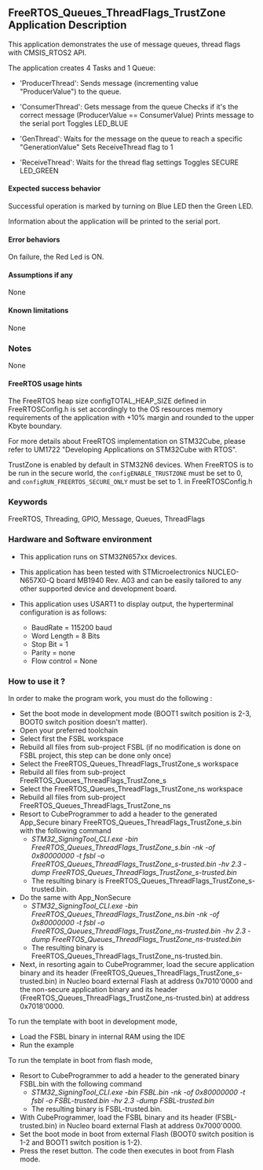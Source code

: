 ## <b>FreeRTOS_Queues_ThreadFlags_TrustZone Application Description</b>

This application demonstrates the use of message queues, thread flags with CMSIS_RTOS2 API.

The application creates 4 Tasks and 1 Queue:

  - 'ProducerThread': Sends message (incrementing value "ProducerValue") to the queue.

  - 'ConsumerThread': Gets message from the queue
                      Checks if it's the correct message (ProducerValue == ConsumerValue)
                      Prints message to the serial port
                      Toggles LED_BLUE

  - 'GenThread': Waits for the message on the queue to reach a specific "GenerationValue"
                 Sets ReceiveThread flag to 1

  - 'ReceiveThread': Waits for the thread flag settings
                     Toggles SECURE LED_GREEN

#### <b>Expected success behavior</b>

Successful operation is marked by turning on Blue LED then the Green LED.

Information about the application will be printed to the serial port.

#### <b>Error behaviors</b>

On failure, the Red Led is ON.

#### <b>Assumptions if any</b>
None

#### <b>Known limitations</b>
None

### <b>Notes</b>
None

#### <b>FreeRTOS usage hints</b>
The FreeRTOS heap size configTOTAL_HEAP_SIZE defined in FreeRTOSConfig.h is set accordingly to the
OS resources memory requirements of the application with +10% margin and rounded to the upper Kbyte boundary.

For more details about FreeRTOS implementation on STM32Cube, please refer to UM1722 "Developing Applications
on STM32Cube with RTOS".

TrustZone is enabled by default in STM32N6 devices. When FreeRTOS is to be run in the secure world,
the `configENABLE_TRUSTZONE` must be set to 0, and `configRUN_FREERTOS_SECURE_ONLY` must be set to 1. in FreeRTOSConfig.h


### <b>Keywords</b>

FreeRTOS, Threading, GPIO, Message, Queues, ThreadFlags

### <b>Hardware and Software environment</b>

  - This application runs on STM32N657xx devices.
  - This application has been tested with STMicroelectronics NUCLEO-N657X0-Q board MB1940 Rev. A03
    and can be easily tailored to any other supported device and development board.

  - This application uses USART1 to display output, the hyperterminal configuration is as follows:

      - BaudRate = 115200 baud
      - Word Length = 8 Bits
      - Stop Bit = 1
      - Parity = none
      - Flow control = None


### <b>How to use it ?</b>

In order to make the program work, you must do the following :

 - Set the boot mode in development mode (BOOT1 switch position is 2-3, BOOT0 switch position doesn't matter).
 - Open your preferred toolchain
 - Select first the FSBL workspace
 - Rebuild all files from sub-project FSBL (if no modification is done on FSBL project, this step can be done only once)
 - Select the FreeRTOS_Queues_ThreadFlags_TrustZone_s workspace
 - Rebuild all files from sub-project FreeRTOS_Queues_ThreadFlags_TrustZone_s
 - Select the FreeRTOS_Queues_ThreadFlags_TrustZone_ns workspace
 - Rebuild all files from sub-project FreeRTOS_Queues_ThreadFlags_TrustZone_ns
 - Resort to CubeProgrammer to add a header to the generated App_Secure binary FreeRTOS_Queues_ThreadFlags_TrustZone_s.bin with the following command
   - *STM32_SigningTool_CLI.exe -bin FreeRTOS_Queues_ThreadFlags_TrustZone_s.bin -nk -of 0x80000000 -t fsbl -o FreeRTOS_Queues_ThreadFlags_TrustZone_s-trusted.bin -hv 2.3 -dump FreeRTOS_Queues_ThreadFlags_TrustZone_s-trusted.bin*
   - The resulting binary is FreeRTOS_Queues_ThreadFlags_TrustZone_s-trusted.bin.
 - Do the same with App_NonSecure
   - *STM32_SigningTool_CLI.exe -bin FreeRTOS_Queues_ThreadFlags_TrustZone_ns.bin -nk -of 0x80000000 -t fsbl -o FreeRTOS_Queues_ThreadFlags_TrustZone_ns-trusted.bin -hv 2.3 -dump FreeRTOS_Queues_ThreadFlags_TrustZone_ns-trusted.bin*
   - The resulting binary is FreeRTOS_Queues_ThreadFlags_TrustZone_ns-trusted.bin.
 - Next, in resorting again to CubeProgrammer, load the secure application binary and its header (FreeRTOS_Queues_ThreadFlags_TrustZone_s-trusted.bin) in Nucleo board external Flash at address 0x7010'0000
   and the non-secure application binary and its header (FreeRTOS_Queues_ThreadFlags_TrustZone_ns-trusted.bin) at address 0x7018'0000.


 To run the template with boot in development mode,

 - Load the FSBL binary in internal RAM using the IDE
 - Run the example


To run the template in boot from flash mode,

 - Resort to CubeProgrammer to add a header to the generated binary FSBL.bin with the following command
   - *STM32_SigningTool_CLI.exe -bin FSBL.bin -nk -of 0x80000000 -t fsbl -o FSBL-trusted.bin -hv 2.3 -dump FSBL-trusted.bin*
   - The resulting binary is FSBL-trusted.bin.
 - With CubeProgrammer, load the FSBL binary and its header (FSBL-trusted.bin) in Nucleo board external Flash at address 0x7000'0000.
 - Set the boot mode in boot from external Flash (BOOT0 switch position is 1-2 and BOOT1 switch position is 1-2).
 - Press the reset button. The code then executes in boot from Flash mode.
